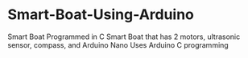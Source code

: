 # Smart-Boat-Using-Arduino
Smart Boat Programmed in C
Smart Boat that has 2 motors, ultrasonic sensor, compass, and Arduino Nano
Uses Arduino C programming
